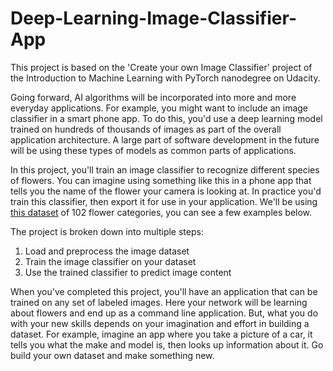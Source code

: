 # Deep-Learning-Image-Classifier-App

This project is based on the 'Create your own Image Classifier' project of the Introduction to Machine Learning with PyTorch nanodegree on Udacity.

Going forward, AI algorithms will be incorporated into more and more everyday applications. For example, you might want to include an image classifier in a smart phone app. To do this, you'd use a deep learning model trained on hundreds of thousands of images as part of the overall application architecture. A large part of software development in the future will be using these types of models as common parts of applications.

In this project, you'll train an image classifier to recognize different species of flowers. You can imagine using something like this in a phone app that tells you the name of the flower your camera is looking at. In practice you'd train this classifier, then export it for use in your application. We'll be using [this dataset](http://www.robots.ox.ac.uk/~vgg/data/flowers/102/index.html) of 102 flower categories, you can see a few examples below.

The project is broken down into multiple steps:

1. Load and preprocess the image dataset
2. Train the image classifier on your dataset
3. Use the trained classifier to predict image content

When you've completed this project, you'll have an application that can be trained on any set of labeled images. Here your network will be learning about flowers and end up as a command line application. But, what you do with your new skills depends on your imagination and effort in building a dataset. For example, imagine an app where you take a picture of a car, it tells you what the make and model is, then looks up information about it. Go build your own dataset and make something new.
